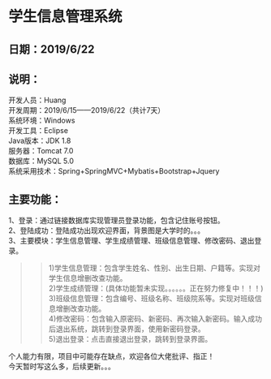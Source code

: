 
学生信息管理系统 
===============
日期：2019/6/22  
---------------
说明：  
---------------
开发人员：Huang  
开发周期：2019/6/15——2019/6/22（共计7天）  
系统环境：Windows  
开发工具：Eclipse  
Java版本：JDK 1.8  
服务器：Tomcat 7.0  
数据库：MySQL 5.0  
系统采用技术：Spring+SpringMVC+Mybatis+Bootstrap+Jquery  
  
主要功能：  
---------------
1、登录：通过链接数据库实现管理员登录功能，包含记住账号按钮。  
2、登陆成功：登陆成功出现欢迎界面，背景图是大学时的。。。  
3、主要模块：学生信息管理、学生成绩管理、班级信息管理、修改密码、退出登录。  
>>1)学生信息管理：包含学生姓名、性别、出生日期、户籍等。实现对学生信息增删改查功能。  
>>2)学生成绩管理：(具体功能暂未实现。。。。。。正在努力修复中！！！)  
>>3)班级信息管理：包含编号、班级名称、班级院系等。实现对班级信息增删改查功能。  
>>4)修改密码：包含输入原密码、新密码、再次输入新密码。输入成功后退出系统，跳转到登录界面，使用新密码登录。  
>>5)退出登录：点击直接退出登录，跳转到登录界面。  
  
个人能力有限，项目中可能存在缺点，欢迎各位大佬批评、指正！  
今天暂时写这么多，后续更新。。。  

